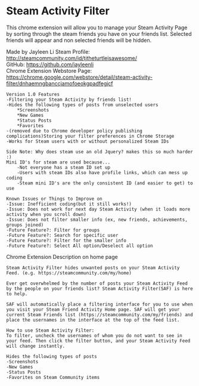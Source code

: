 # Steam Activity Filter  
  
This chrome extension will allow you to manage your Steam Activity Page by sorting through the steam friends you have on your friends list. Selected friends will appear and non selected friends will be hidden. 
  
Made by Jayleen Li
	Steam Profile: http://steamcommunity.com/id/tjtheturtleisawesome/  
	GitHub: https://github.com/jayleenli  
	Chrome Extension Webstore Page: https://chrome.google.com/webstore/detail/steam-activity-filter/dnhaemngbanccjamofoeokgpadfegjcf  
	  
	Version 1.0 Features
	-Filtering your Steam Activity by friends list!
	-Hides the following types of posts from unselected users
		*Screenshots
		*New Games
		*Status Posts
		*Favorites
	-(removed due to Chrome developer policy publishing complications)Storing your filter preferences in Chrome Storage
	-Works for Steam users with or without personalized Steam IDs
	
	Side Note: Why does steam use an old Jquery? makes this so much harder :)
	Mini ID's for steam are used because...
		-Not everyone has a steam ID set up
		-Users with steam IDs also have profile links, which can mess up coding
		-Steam mini ID's are the only consistent ID (and easier to get) to use
	
	Known Issues or Things to Improve on
	-Issue: Inefficient coding(but it still works!)
	-Issue: Does not work for next day Steam Activity (when it loads more activity when you scroll down)
	-Issue: Does not filter smaller info (ex, new friends, achievements, groups joined)
	-Future Feature?: Filter for groups
	-Future Feature?: Search for specific user
	-Future Feature?: Filter for the smaller info 
	-Future Feature?: Select All option/Deselect all option
	
Chrome Extension Description on home page

	Steam Activity Filter hides unwanted posts on your Steam Activity Feed. (e.g. https://steamcommunity.com/my/home)

	Ever get overwhelmed by the number of posts your Steam Activity Feed by the people on your friends list? Steam Activity Filter(SAF) is here to help.

	SAF will automatically place a filtering interface for you to use when you visit your Steam Friend Activity Home page. SAF will get your current Steam Friends list (https://steamcommunity.com/my/friends) and place the usernames in the interface at the top of the feed list. 

	How to use Steam Activity Filter:
	To filter, uncheck the usernames of whom you do not want to see in your feed. Then click the filter button, and your Steam Activity Feed will change instantly. 

	Hides the following types of posts
	-Screenshots
	-New Games
	-Status Posts
	-Favorites on Steam Community items

